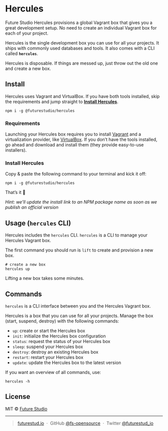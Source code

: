 # Hercules
Future Studio Hercules provisions a global Vagrant box that gives you a great development setup. No need to create an individual Vagrant box for each of your project.

Hercules is the single development box you can use for all your projects. It ships with commonly used databases and tools. It also comes with a CLI called **`hercules`**.

Hercules is disposable. If things are messed up, just throw out the old one and create a new box.


## Install
Hercules uses Vagrant and VirtualBox. If you have both tools installed, skip the requirements and jump straight to **[Install Hercules](https://github.com/fs-opensource/hercules/tree/develop#install-hercules)**.

```
npm i -g @futurestudio/hercules
```

### Requirements
Launching your Hercules box requires you to install [Vagrant](https://www.vagrantup.com/downloads.html) and a virtualization provider, like [VirtualBox](https://www.virtualbox.org/wiki/Downloads). If you don’t have the tools installed, go ahead and download and install them (they provide easy-to-use installers).


### Install Hercules
Copy & paste the following command to your terminal and kick it off:

```
npm i -g @futurestudio/hercules
```

That’s it 🚀

*Hint: we’ll update the install link to an NPM package name as soon as we publish an official version*

## Usage (`hercules` CLI)
Hercules includes the `hercules` CLI. `hercules` is a CLI to manage your Hercules Vagrant box.

The first command you should run is `lift` to create and provision a new box.

```
# create a new box
hercules up
```

Lifting a new box takes some minutes.


## Commands
`hercules` is a CLI interface between you and the Hercules Vagrant box.

Hercules is a box that you can use for all your projects. Manage the box (start, suspend, destroy) with the following commands:

- `up`: create or start the Hercules box
- `init`: initialize the Hercules box configuration
- `status`: request the status of your Hercules box
- `sleep`: suspend your Hercules box
- `destroy`: destroy an existing Hercules box
- `restart`: restart your Hercules box
- `update`: update the Hercules box to the latest version

If you want an overview of all commands, use:

```
hercules -h
```


## License

MIT © [Future Studio](https://futurestud.io)

---

> [futurestud.io](https://futurestud.io) &nbsp;&middot;&nbsp;
> GitHub [@fs-opensource](https://github.com/fs-opensource/) &nbsp;&middot;&nbsp;
> Twitter [@futurestud_io](https://twitter.com/futurestud_io)

